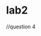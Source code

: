 # lab2
<!DOCTYPE html>
<html lang="en">
<head>
    <meta charset="UTF-8">
    <title>Title</title>
</head>
<body>

<script>
    var VehicleName="toyota";

    function printvehiclenameOuter()
    {
        console.log(this.VehicleName);
    }

    printvehiclenameOuter();
    console.log(this);

    var Vehicle ={
        VehicleName:"Nisan",
       // printvehicleNameInner : printvehiclenameOuter

        printvehicleNameInner :function()
        {
            return function() {
                console.log(this.VehicleName)
            }
        }
    };

    var execute=Vehicle.printvehicleNameInner()//.bind(Vehicle);
    execute.call(Vehicle);
//execute();
    //execute.bind(Vehicle);
    //Vehicle.printvehicleNameInner();


    function Car(){

    }

</script>

</body>
</html>

//question 4

<!DOCTYPE html>
<html lang="en">
<head>
    <meta charset="UTF-8">
    <title>Title</title>
</head>
<body>

<script>
    function Vehicle(type)
    {
        Vehicle.VehicleCount++;
        this.type =type;
    }

    Vehicle.prototype.drive=function()
    {
        console.log("Vehicle i driving");
    }

   var vehicle=new Vehicle("toyota");
   // console.log(vehicle)
    // create static variable
    Vehicle.VehicleCount=0;

    function Car()
    {
        Vehicle.call();


    }

 //inherit
    Car.prototype=Object.create(Vehicle.prototype);

       //stop constructor change
        Car.constructor=Car;

        Car.prototype.BallenceWheel=function()
    {
        console.log("wheels are balanced");
    }

    var car=new Car();
    car.drive();
    car.BallenceWheel();
    console.log(car.type,Vehicle.VehicleCount);






</script>
</body>
</html>
